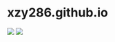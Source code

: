 # xzy286.github.io
<img src='https://i0.hdslb.com/bfs/archive/bf3c9ecd89994d9b2f984abfc3ce8b4286d4bc5a.png' />
<img src="https://i0.hdslb.com/bfs/archive/bf3c9ecd89994d9b2f984abfc3ce8b4286d4bc5a.png" />
